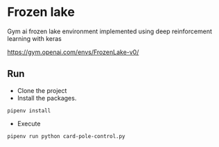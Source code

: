 # Frozen lake

Gym ai frozen lake environment implemented using deep reinforcement learning with keras

https://gym.openai.com/envs/FrozenLake-v0/


## Run

* Clone the project
* Install the packages.

```
pipenv install
```

* Execute

```
pipenv run python card-pole-control.py
```
